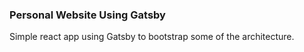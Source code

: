 ### Personal Website Using Gatsby

Simple react app using Gatsby to bootstrap some of the architecture.
